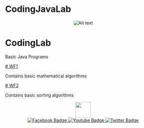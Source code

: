 # CodingJavaLab

<div align="center">
<img style="border-radius: 20%" src="https://avatars.githubusercontent.com/u/33593928?s=96&v=4" alt="Alt text" title="Optional title">
</div>
<h1> CodingLab </h1>
<p>
Basic Java Programs
</p>

<a href="https://github.com/nikouliciousp/CodingLab/tree/master/src/gr/perisnik/java/wf1"># WF1</a>
<p>
Contains basic mathematical algorithms
</p>

<a href="https://github.com/nikouliciousp/CodingLab/tree/master/src/gr/perisnik/java/wf2"># WF2</a>
<p>
Contains basic sorting algorithms
</p>

<div align="center">
  <img style="width:50px; height:auto;" src="https://media.giphy.com/media/M9gbBd9nbDrOTu1Mqx/giphy.gif" width="100"/>
</div>

<div align="center">
  <a href="your-facebook-URL">
    <img src="https://img.shields.io/badge/Facebook-blue?style=for-the-badge&logo=Facebook&logoColor=white" alt="Facebook Badge"/>
  </a>
  <a href="your-youtube-URL">
    <img src="https://img.shields.io/badge/YouTube-red?style=for-the-badge&logo=youtube&logoColor=white" alt="Youtube Badge"/>
  </a>
  <a href="your-twitter-URL">
    <img src="https://img.shields.io/badge/Twitter-blue?style=for-the-badge&logo=twitter&logoColor=white" alt="Twitter Badge"/>
  </a>
</div>
